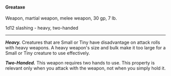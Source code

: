 #### Greataxe

Weapon, martial weapon, melee weapon, 30 gp, 7 lb.

1d12 slashing  - heavy, two-handed

---

***Heavy.*** Creatures that are Small or Tiny have disadvantage on attack rolls with heavy weapons. A heavy weapon's size and bulk make it too large for a Small or Tiny creature to use effectively.

***Two-Handed.*** This weapon requires two hands to use. This property is relevant only when you attack with the weapon, not when you simply hold it.